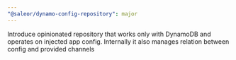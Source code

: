 ```yaml
---
"@saleor/dynamo-config-repository": major
---
```


Introduce opinionated repository that works only with DynamoDB and operates on injected app config. Internally it also manages relation between config and provided channels
